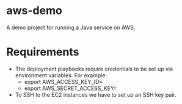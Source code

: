 # aws-demo
A demo project for running a Java service on AWS.

# Requirements
* The deployment playbooks require credentials to be set up via environment variables. For example:
  * export AWS_ACCESS_KEY_ID=<access key goes here>
  * export AWS_SECRET_ACCESS_KEY=<secret access key goes here>
* To SSH to the EC2 instances we have to set up an SSH key pair.
